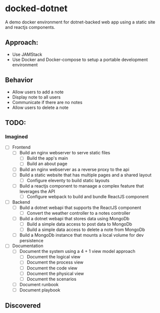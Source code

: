 # docked-dotnet
A demo docker environment for dotnet-backed web app using a static site and reactjs components.

## Approach:
* Use JAMStack
* Use Docker and Docker-compose to setup a portable development environment

## Behavior
* Allow users to add a note
* Display note to all users
* Communicate if there are no notes
* Allow users to delete a note

## TODO:
### Imagined
* [ ] Frontend
  * [ ] Build an nginx webserver to serve static files
    * [ ] Build the app's main
    * [ ] Build an about page
  * [ ] Build an nginx webserver as a reverse proxy to the api
  * [ ] Build a static website that has multiple pages and a shared layout 
    * [ ] Configure eleventy to build static layouts
  * [ ] Build a reactjs component to manaage a complex feature that leverages the API
    * [ ] Configure webpack to build and bundle ReactJS component
* [ ] Backend
  * [ ] Build a dotnet webapi that supports the ReactJS component
    * [ ] Convert the weather controller to a notes controller 
  * [ ] Build a dotnet webapi that stores data using MongoDb
    * [ ] Build a simple data access to post data to MongoDb
    * [ ] Build a simple data access to delete a note from MongoDb
  * [ ] Build a MongoDb instance that mounts a local volume for dev persistence
* [ ] Documentation
  * [ ] Document the system using a 4 + 1 view model approach
    * [ ] Document the logical view
    * [ ] Document the process view
    * [ ] Document the code view
    * [ ] Document the physical view
    * [ ] Document the scenarios
  * [ ] Document runbook
  * [ ] Document playbook
## Discovered

